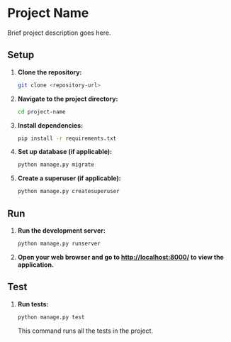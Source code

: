 # Project Name

Brief project description goes here.

## Setup

1. **Clone the repository:**

    ```bash
    git clone <repository-url>
    ```

2. **Navigate to the project directory:**

    ```bash
    cd project-name
    ```

3. **Install dependencies:**

    ```bash
    pip install -r requirements.txt
    ```

4. **Set up database (if applicable):**

    ```bash
    python manage.py migrate
    ```

5. **Create a superuser (if applicable):**

    ```bash
    python manage.py createsuperuser
    ```

## Run

1. **Run the development server:**

    ```bash
    python manage.py runserver
    ```

2. **Open your web browser and go to [http://localhost:8000/](http://localhost:8000/) to view the application.**

## Test

1. **Run tests:**

    ```bash
    python manage.py test
    ```

    This command runs all the tests in the project.
